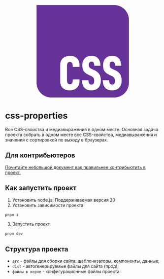 <div align="center">
    <img width="300" height="300" src="./assets/css.svg" alt="css logo" />
</div>

# css-properties
Все CSS-свойства и медиавыражения в одном месте. 
Основная задача проекта собрать в одном месте все CSS-свойства, медиавыражения и значения с сортировкой по выходу в браузерах. 

## Для контрибьютеров
[Почитайте небольшой документ как правильнее контрибьютить в проект.](./CONTRIBUTING.md)

## Как запустить проект
1. Установить node.js. Поддерживаемая версия 20
2. Установить зависимости проекта
```bash
pnpm i
```
3. Запустить проект
```bash
pnpm dev
```

## Структура проекта
- `src` - файлы для сборки сайта: шаблонизаторы, компоненты, данные;
- `dist` - автогенерируемые файлы для сайта (прод);
- `файлы в корне` - конфигурационные файлы проекта.
